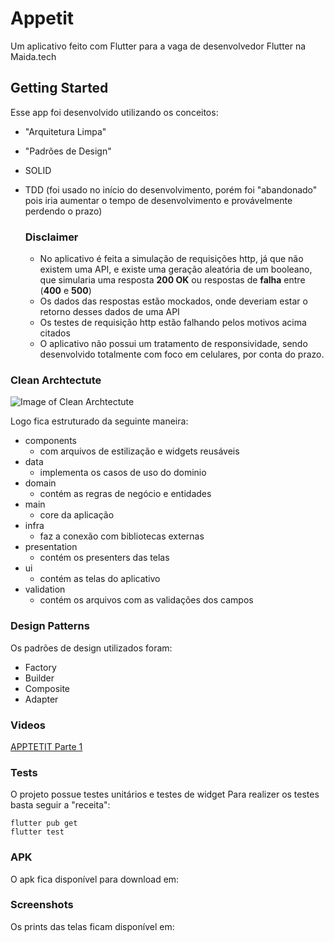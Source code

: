 # Appetit

Um aplicativo feito com Flutter para a vaga de desenvolvedor Flutter na Maida.tech

## Getting Started

Esse app foi desenvolvido utilizando os conceitos:
* "Arquitetura Limpa"
* "Padrões de Design"
* SOLID
* TDD (foi usado no início do desenvolvimento, porém foi "abandonado" pois iria aumentar o tempo de desenvolvimento e provávelmente perdendo o prazo)

    ### Disclaimer

    * No aplicativo é feita a simulação de requisições http, já que não existem uma API, e existe uma geração aleatória de um booleano, que simularia uma resposta **200 OK** ou respostas de **falha** entre (**400** e **500**)
    * Os dados das respostas estão mockados, onde deveriam estar o retorno desses dados de uma API
    * Os testes de requisição http estão falhando pelos motivos acima citados
    * O aplicativo não possui um tratamento de responsividade, sendo desenvolvido totalmente com foco em celulares, por conta do prazo.

### Clean Archtectute

![Image of Clean Archtectute](https://miro.medium.com/max/620/1*eIPadxXhSJicO6GLNR3b7A.png)

Logo fica estruturado da seguinte maneira:
* components
    * com arquivos de estilização e widgets reusáveis
* data
    *  implementa os casos de uso do dominio
* domain
    * contém as regras de negócio e entidades
* main
    * core da aplicação
* infra
    * faz a conexão com bibliotecas externas
* presentation
    * contém os presenters das telas
* ui
    * contém as telas do aplicativo
* validation
    * contém os arquivos com as validações dos campos

### Design Patterns

Os padrões de design utilizados foram:
* Factory
* Builder
* Composite
* Adapter


### Videos
[APPTETIT Parte 1](https://www.youtube.com/watch?v=6JXzf9anukI&feature=youtu.be "Parte 1")

### Tests

O projeto possue testes unitários e testes de widget
Para realizer os testes basta seguir a "receita":

```flutter
flutter pub get
flutter test
```

### APK

O apk fica disponível para download em:


### Screenshots

Os prints das telas ficam disponível em:
